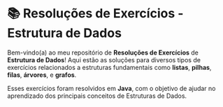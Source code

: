 # 📚 Resoluções de Exercícios - Estrutura de Dados

Bem-vindo(a) ao meu repositório de **Resoluções de Exercícios** de **Estrutura de Dados**! Aqui estão as soluções para diversos tipos de exercícios relacionados a estruturas fundamentais como **listas**, **pilhas**, **filas**, **árvores**, e **grafos**.

Esses exercícios foram resolvidos em **Java**, com o objetivo de ajudar no aprendizado dos principais conceitos de Estruturas de Dados.
